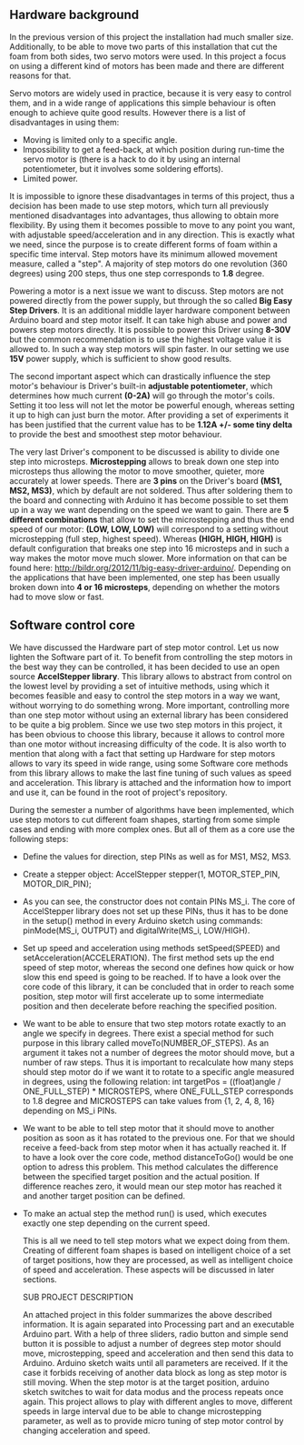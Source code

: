## Hardware background

In the previous version of this project the installation had much smaller size. Additionally, to be able to move two parts
of this installation that cut the foam from both sides, two servo motors were used. In this project a focus on using a
different kind of motors has been made and there are different reasons for that.

Servo motors are widely used in practice, because it is very easy to control them, and in a wide range of applications this
simple behaviour is often enough to achieve quite good results. However there is a list of disadvantages in using them:
- Moving is limited only to a specific angle.
- Impossibility to get a feed-back, at which position during run-time the servo motor is (there is a hack to do it by using an
  internal potentiometer, but it involves some soldering efforts).
- Limited power.

It is impossible to ignore these disadvantages in terms of this project, thus a decision has been made to use step motors, which turn all previously mentioned disadvantages into advantages, thus allowing to obtain more flexibility. By using them it
becomes possible to move to any point you want, with adjustable speed/acceleration and in any direction. This is exactly what
we need, since the purpose is to create different forms of foam within a specific time interval. Step motors have its minimum allowed movement measure, called a "step". A majority of step motors do one revolution (360 degrees) using 200 steps, thus one step corresponds to **1.8** degree.

Powering a motor is a next issue we want to discuss. Step motors are not powered directly from the power supply, but through the so called **Big Easy Step Drivers**. It is an additional middle layer hardware component between Arduino board and step motor itself. It can take high abuse and power and powers step motors directly. It is possible to power this Driver using **8-30V** but the common recommendation is to use the highest voltage value it is allowed to. In such a way step motors will spin faster. In our setting we use **15V** power supply, which is sufficient to show good results. 

The second important aspect which can drastically influence the step motor's behaviour is Driver's built-in **adjustable potentiometer**, which determines how much current **(0-2A)** will go through the motor's coils. Setting it too less will not let the motor be powerful enough, whereas setting it up to high can just burn the motor. After providing a set of experiments it has been justified that the current value has to be **1.12A +/- some tiny delta** to provide the best and smoothest step motor behaviour.

The very last Driver's component to be discussed is ability to divide one step into microsteps. **Microstepping** allows to break down one step into microsteps thus allowing the motor to move smoother, quieter, more accurately at lower speeds. There are **3 pins** on the Driver's board **(MS1, MS2, MS3)**, which by default are not soldered. Thus after soldering them to the board and connecting with Arduino it has become possible to set them up in a way we want depending on the speed we want to gain. There are **5 different combinations** that allow to set the microstepping and thus the end speed of our motor: **(LOW, LOW, LOW)** will correspond to a setting without microstepping (full step, highest speed). Whereas **(HIGH, HIGH, HIGH)** is default configuration that breaks one step into 16 microsteps and in such a way makes the motor move much slower. More information on that can be found here: http://bildr.org/2012/11/big-easy-driver-arduino/. Depending on the applications that have been implemented, one step has been usually broken down into **4 or 16 microsteps**, depending on whether the motors had to move slow or fast.

## Software control core

We have discussed the Hardware part of step motor control. Let us now lighten the Software part of it. To benefit from controlling the step motors in the best way they can be controlled, it has been decided to use an open source **AccelStepper library**. This library allows to abstract from control on the lowest level by providing a set of intuitive methods, using which it becomes feasible and easy to control the step motors in a way we want, without worrying to do something wrong. More important, controlling more than one step motor without using an external library has been considered to be quite a big problem. Since we use two step motors in this project, it has been obvious to choose this library, because it allows to control more than one motor without increasing difficulty of the code. It is also worth to mention that along with a fact that setting up Hardware for step motors allows to vary its speed in wide range, using some Software core methods from this library allows to make the last fine tuning of such values as speed and acceleration. This library is attached and the information how to import and use it, can be found in the root of project's repository.

During the semester a number of algorithms have been implemented, which use step motors to cut different foam shapes, starting from some simple cases and ending with more complex ones. But all of them as a core use the following steps:
- Define the values for direction, step PINs as well as for MS1, MS2, MS3.
- Create a stepper object: AccelStepper stepper(1, MOTOR_STEP_PIN, MOTOR_DIR_PIN);
- As you can see, the constructor does not contain PINs MS_i. The core of AccelStepper library does not set up these PINs, thus it has
  to be done in the setup() method in every Arduino sketch using commands: pinMode(MS_i, OUTPUT) and digitalWrite(MS_i, LOW/HIGH).
- Set up speed and acceleration using methods setSpeed(SPEED) and setAcceleration(ACCELERATION). The first method sets up the end speed
  of step motor, whereas the second one defines how quick or how slow this end speed is going to be reached. If to have a look over the core code
  of this library, it can be concluded that in order to reach some position, step motor will first accelerate up to some intermediate position
  and then decelerate before reaching the specified position.
- We want to be able to ensure that two step motors rotate exactly to an angle we specify in degrees. There exist a special method for
  such purpose in this library called moveTo(NUMBER_OF_STEPS). As an argument it takes not a number of degrees the motor should move,
  but a number of raw steps. Thus it is important to recalculate how many steps should step motor do if we want it to rotate to a specific
  angle measured in degrees, using the following relation: int targetPos = ((float)angle / ONE_FULL_STEP) * MICROSTEPS, where ONE_FULL_STEP
  corresponds to 1.8 degree and MICROSTEPS can take values from {1, 2, 4, 8, 16} depending on MS_i PINs.
- We want to be able to tell step motor that it should move to another position as soon as it has rotated to the previous one. For that we
  should receive a feed-back from step motor when it has actually reached it. If to have a look over the core code, method distanceToGo() 
  would be one option to adress this problem. This method calculates the difference between the specified target position and the 
  actual position. If difference reaches zero, it would mean our step motor has reached it and another target position can be defined.
- To make an actual step the method run() is used, which executes exactly one step depending on the current speed.

	This is all we need to tell step motors what we expect doing from them. Creating of different foam shapes is based on intelligent choice
of a set of target positions, how they are processed, as well as intelligent choice of speed and acceleration. These aspects will be discussed in 
later sections.

	SUB PROJECT DESCRIPTION
	
	An attached project in this folder summarizes the above described information. It is again separated into Processing part and an executable
Arduino part. With a help of three sliders, radio button and simple send button it is possible to adjust a number of degrees step motor should move,
microstepping, speed and acceleration and then send this data to Arduino. Arduino sketch waits until all parameters are received. If it the case it 
forbids receiving of another data block as long as step motor is still moving. When the step motor is at the target position, arduino sketch switches
to wait for data modus and the process repeats once again. This project allows to play with different angles to move, different speeds in large interval
due to be able to change microstepping parameter, as well as to provide micro tuning of step motor control by changing acceleration and speed.
	
